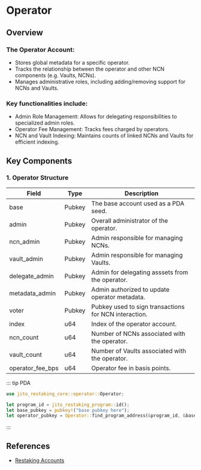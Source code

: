 # Operator

## Overview

### The Operator Account:

- Stores global metadata for a specific operator.
- Tracks the relationship between the operator and other NCN components (e.g. Vaults, NCNs).
- Manages administrative roles, including adding/removing support for NCNs and Vaults.

### Key functionalities include:

- Admin Role Management: Allows for delegating responsibilities to specialized admin roles.
- Operator Fee Management: Tracks fees charged by operators.
- NCN and Vault Indexing: Maintains counts of linked NCNs and Vaults for efficient indexing.

## Key Components

### 1. Operator Structure

| Field               | Type   | Description                                           |
| ------------------- | ------ | ----------------------------------------------------- |
| base                | Pubkey | The base account used as a PDA seed.                  |
| admin               | Pubkey | Overall administrator of the operator.                |
| ncn_admin           | Pubkey | Admin responsible for managing NCNs.                  |
| vault_admin         | Pubkey | Admin responsible for managing Vaults.                |
| delegate_admin      | Pubkey | Admin for delegating asssets from the operator.       |
| metadata_admin      | Pubkey | Admin authorized to update operator metadata.         |
| voter               | Pubkey | Pubkey used to sign transactions for NCN interaction. |
| index               | u64    | Index of the operator account.                        |
| ncn_count           | u64    | Number of NCNs associated with the operator.          |
| vault_count         | u64    | Number of Vaults associated with the operator.        |
| operator_fee_bps    | u64    | Operator fee in basis points.                         |

::: tip PDA

```rust
use jito_restaking_core::operator::Operator;

let program_id = jito_restaking_program::id();
let base_pubkey = pubkey!("base pubkey here");
let operator_pubkey = Operator::find_program_address(&program_id, &base_pubkey).0;
```
  :::

## References
- [Restaking Accounts](https://docs.restaking.jito.network/restaking/00_restaking_accounts/)
